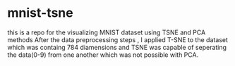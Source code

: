 # mnist-tsne
this is a repo for the visualizing MNIST dataset using TSNE and PCA methods
After the data preprocessing steps , I applied T-SNE to the dataset which was containg 784 diamensions and TSNE was capable of seperating the data(0-9) from one another which was not possible with PCA.
